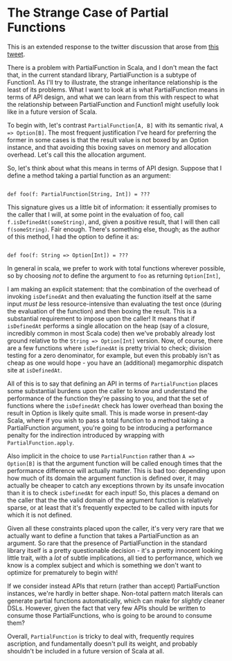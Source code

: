 The Strange Case of Partial Functions
=====================================

This is an extended response to the twitter discussion that arose from [this
tweet](https://twitter.com/hseeberger/status/751269895808032768).

There is a problem with PartialFunction in Scala, and I don't mean the fact
that, in the current standard library, PartialFunction is a subtype of
Function1. As I'll try to illustrate, the strange inheritance relationship is
the least of its problems. What I want to look at is what PartialFunction means
in terms of API design, and what we can learn from this with respect to what
the relationship between PartialFunction and Function1 might usefully look like
in a future version of Scala.

To begin with, let's contrast `PartialFunction[A, B]` with its semantic rival,
`A => Option[B]`. The most frequent justification I've heard for preferring the
former in some cases is that the result value is not boxed by an Option
instance, and that avoiding this boxing saves on memory and allocation overhead. Let's
call this the allocation argument.

So, let's think about what this means in terms of API design. Suppose that I
define a method taking a partial function as an argument:

~~~{scala}

def foo(f: PartialFunction[String, Int]) = ???

~~~

This signature gives us a little bit of information: it essentially promises to
the caller that I will, at some point in the evaluation of foo, call
`f.isDefinedAt(someString)`, and, given a positive result, that I will then
call `f(someString)`. Fair enough. There's something else, though; as the
author of this method, I had the option to define it as:

~~~{scala}

def foo(f: String => Option[Int]) = ???

~~~

In general in scala, we prefer to work with total functions wherever possible,
so by choosing *not* to define the argument to `foo` as returning `Option[Int]`,

I am making an explicit statement: that the combination of the overhead of
invoking `isDefinedAt` and then evaluating the function itself at the same
input *must be* less resource-intensive than evaluating the test once (during
the evaluation of the function) and then boxing the result. This is a
substantial requirement to impose upon the caller! It means that if
`isDefinedAt` performs a single allocation on the heap (say of a closure,
incredibly common in most Scala code) then we've probably already lost ground
relative to the `String => Option[Int]` version. Now, of course, there are a
few functions where `isDefinedAt` is pretty trivial to check; division testing
for a zero denominator, for example, but even this probably isn't as cheap as
one would hope - you have an (additional) megamorphic dispatch site at
`isDefinedAt`.

All of this is to say that defining an API in terms of `PartialFunction` places
some substantial burdens upon the caller to know and understand the performance
of the function they're passing to you, and that the set of functions where the
`isDefinedAt` check has lower overhead than boxing the result in Option is
likely quite small. This is made worse in present-day Scala, where if you 
wish to pass a total function to a method taking a PartialFunction argument,
you're going to be introducing a performance penalty for the indirection 
introduced by wrapping with `PartialFunction.apply`. 

Also implicit in the choice to use `PartialFunction` rather than `A => Option[B]`
is that the argument function will be called enough times that the performance
difference will actually matter. This is bad too: depending upon how
much of its domain the argument function is defined over, it may actually
be cheaper to catch any exceptions thrown by its unsafe invocation than it is to
check `isDefinedAt` for each input! So, this places a demand on the caller that
the the valid domain of the argument function is relatively sparse, or at 
least that it's frequently expected to be called with inputs for which it
is not defined.

Given all these constraints placed upon the caller, it's very very rare that
we actually want to define a function that takes a PartialFunction as an argument.
So rare that the presence of PartialFunction in the standard library itself
is a pretty questionable decision - it's a pretty innocent looking little 
trait, with a *lot* of subtle implications, all tied to performance, which we
know is a complex subject and which is something we don't want to optimize
for prematurely to begin with! 

If we consider instead APIs that return (rather than accept) PartialFunction
instances, we're hardly in better shape. Non-total pattern match literals
can generate partial functions automatically, which can make for *slightly*
cleaner DSLs. However, given the fact that very few APIs should be written
to consume those PartialFunctions, who is going to be around to consume them?

Overall, `PartialFunction` is tricky to deal with, frequently requires
ascription, and fundamentally doesn't pull its weight, and probably shouldn't
be included in a future version of Scala at all.
